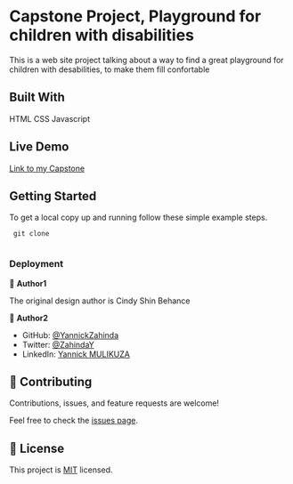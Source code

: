 # Capstone Project, Playground for children with disabilities

  This is a web site project talking about a way to find a great playground for children with desabilities, to make them fill confortable
  

## Built With

HTML CSS Javascript

## Live Demo

[Link to my Capstone]()

## Getting Started

To get a local copy up and running follow these simple example steps.
```
 git clone 
 

```

### Deployment

[
]()

👤 **Author1**

The original design author is Cindy Shin Behance

👤 **Author2**

- GitHub: [@YannickZahinda](https://github.com/YannickZahinda)
- Twitter: [@ZahindaY](https://twitter.com/ZahindaY)
- LinkedIn: [Yannick MULIKUZA](https://linkedin.com/in/linkedinhandle)


## 🤝 Contributing

Contributions, issues, and feature requests are welcome!

Feel free to check the [issues page](../../issues/).



## 📝 License

This project is [MIT](./MIT.md) licensed.

